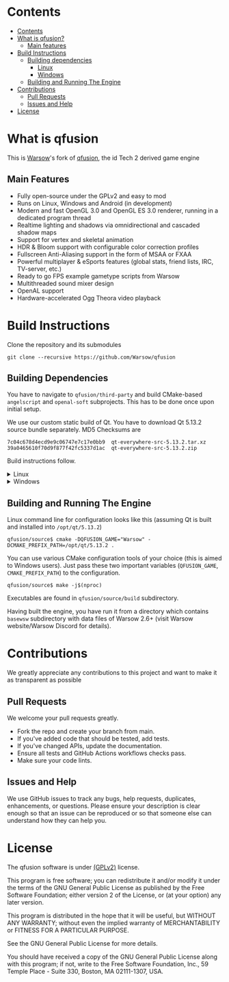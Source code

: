 
# Contents

- [Contents](#contents)
- [What is qfusion?](#what-is-qfusion)
  - [Main features](#main-features)
- [Build Instructions](#build-instructions)
  - [Building dependencies](#building-dependencies)
    - [Linux](#linux)
    - [Windows](#windows)
  - [Building and Running The Engine](#building-and-running-the-engine)
- [Contributions](#contributions)
  - [Pull Requests](#pull-requests)
  - [Issues and Help](#issues-and-help)
- [License](#license)


# What is qfusion

This is <a href="https://www.warsow.net/">Warsow</a>'s fork
of <a href="http://qfusion.github.io/qfusion/">qfusion</a>, the id Tech 2 derived game engine

## Main Features

- Fully open-source under the GPLv2 and easy to mod
- Runs on Linux, Windows and Android (in development)
- Modern and fast OpenGL 3.0 and OpenGL ES 3.0 renderer, running in a dedicated program thread
- Realtime lighting and shadows via omnidirectional and cascaded shadow maps
- Support for vertex and skeletal animation
- HDR & Bloom support with configurable color correction profiles
- Fullscreen Anti-Aliasing support in the form of MSAA or FXAA
- Powerful multiplayer & eSports features (global stats, friend lists, IRC, TV-server, etc.)
- Ready to go FPS example gametype scripts from Warsow
- Multithreaded sound mixer design
- OpenAL support
- Hardware-accelerated Ogg Theora video playback

# Build Instructions

Clone the repository and its submodules

```
git clone --recursive https://github.com/Warsow/qfusion
```

## Building Dependencies

You have to navigate to `qfusion/third-party` and build CMake-based `angelscript` and `openal-soft` subprojects.
This has to be done once upon initial setup.

We use our custom static build of Qt. You have to download Qt 5.13.2 source bundle separately. MD5 Checksums are

```
7c04c678d4ecd9e9c06747e7c17e0bb9  qt-everywhere-src-5.13.2.tar.xz
39a0465610f70d9f877f42fc5337d1ac  qt-everywhere-src-5.13.2.zip
```

Build instructions follow.

<details>
<summary>Linux</summary>
Assuming that you unpack and build stuff in `/opt/qt/` (which is assumed to be modifiable for your user),
navigate to `/opt/qt/qt-everywhere-src-5.13.2/qtbase/src/platformsupport` and modify `platformsupport.pro`
using this patch

```
-qtConfig(evdev)|qtConfig(tslib)|qtConfig(libinput)|qtConfig(integrityhid) {
+qtConfig(evdev)|qtConfig(tslib)|qtConfig(libinput)|qtConfig(integrityhid)|qtConfig(xkbcommon) {
```

(https://gitweb.gentoo.org/proj/qt.git/commit/?id=1c7312e8264050c2c4e4c4feb7522339e66f3743)

Configure Qt using these feature flags

```
/opt/qt/qt-everywhere-src-5.13.2$ ./configure \
-prefix /opt/qt/5.13.2 -static -release -opensource -confirm-license -opengl desktop \
-no-gif -no-ico -no-libjpeg -no-tiff -no-webp -no-sql-sqlite -no-sql-odbc -no-system-proxies \
-no-icu -no-dbus -no-evdev -no-egl -no-eglfs -no-linuxfb -no-iconv -no-alsa -no-pulseaudio \
-nomake tools -nomake examples -nomake tests -skip wayland -skip qtconnectivity -skip qtscript \
-skip qtdoc -skip qtdocgallery -skip qtactiveqt -skip qtcharts -skip qt3d -skip qtdatavis3d \
-skip qtgamepad -skip qtlocation -skip qtlottie -skip qtandroidextras -skip qtwinextras \
-skip qtx11extras -skip qtmacextras -skip qtnetworkauth -skip qtserialport -skip qtserialbus \
-skip qtpurchasing -skip qttranslations -skip qtremoteobjects -skip qtsensors -skip qtspeech \
-skip qtvirtualkeyboard -skip qtwayland \
-skip qtwebchannel -skip qtwebglplugin -skip qtwebengine -skip qtwebview -skip qtxmlpatterns \
-no-feature-testlib -no-feature-testlib_selfcover -no-feature-sql -no-feature-sqlmodel -no-feature-sessionmanager \
-no-feature-quick-designer -no-feature-quick-canvas -no-feature-qml-debug -no-feature-qml-profiler \
-no-feature-qml-preview -no-feature-qml-worker-script -no-feature-quick-particles \
-no-feature-quickcontrols2-fusion -no-feature-quickcontrols2-imagine -no-feature-quickcontrols2-universal \
-no-feature-codecs -no-feature-big_codecs -no-feature-pdf -no-feature-cssparser -no-feature-textodfwriter \
-no-feature-vulkan \
-qt-freetype -qt-harfbuzz -qt-xcb -qt-pcre -no-avx512 -silent --recheck-all
```

If it fails at "building qmake" stage, you have to modify respective sources/headers,
so they include `<limits>` for modern toolchains.

```
/opt/qt/qt-everywhere-src-5.13.2$ gmake -j$(nproc)
/opt/qt/qt-everywhere-src-5.13.2$ gmake install
```
</details>

<details>

<summary>Windows</summary>
Configure Qt using these feature flags (TODO: Strip more features following the Linux build)

```
configure -static -release -opensource -confirm-license -opengl desktop ^
-no-gif -no-ico -no-libjpeg -no-tiff -no-sql-sqlite -no-sql-odbc -no-qml-debug -no-system-proxies ^
-nomake tools -nomake examples -nomake tests -skip qtconnectivity -skip qtscript -skip qtdoc -skip qtactiveqt ^
-skip qtcharts -skip qt3d -skip qtdatavis3d -skip qtgamepad -skip qtlocation -skip qtlottie -skip qtandroidextras ^
-skip qtwinextras -skip qtx11extras -skip qtmacextras -skip qtnetworkauth -skip qtserialport -skip qtserialbus ^
-skip qtpurchasing -skip qttranslations -skip qtremoteobjects -skip qtsensors -skip qtspeech -skip qtvirtualkeyboard ^
-skip qtwayland -skip qtwebchannel -skip qtwebengine -skip qtwebview -skip qtxmlpatterns ^
-no-feature-testlib -no-feature-testlib_selfcover -no-feature-sql -no-feature-sqlmodel -no-feature-sessionmanager ^
-no-feature-quick-designer -no-feature-quick-canvas -no-feature-qml-profiler -no-feature-qml-preview ^
-no-feature-codecs -no-feature-big_codecs -no-feature-pdf -no-feature-cssparser -no-feature-textodfwriter -silent
```

Visit https://doc.qt.io/qt-5/windows-building.html for more information
</details>

## Building and Running The Engine

Linux command line for configuration looks like this (assuming Qt is built and installed into `/opt/qt/5.13.2`)

```
qfusion/source$ cmake -DQFUSION_GAME="Warsow" -DCMAKE_PREFIX_PATH=/opt/qt/5.13.2 .
```

You can use various CMake configuration tools of your choice (this is aimed to Windows users).
Just pass these two important variables (`QFUSION_GAME`, `CMAKE_PREFIX_PATH`) to the configuration.

```
qfusion/source$ make -j$(nproc)
```

Executables are found in `qfusion/source/build` subdirectory.

Having built the engine, you have run it from a directory which contains `basewsw` subdirectory with data files
of Warsow 2.6+ (visit Warsow website/Warsow Discord for details).


# Contributions

We greatly appreciate any contributions to this project and want to make it as transparent as possible

## Pull Requests
We welcome your pull requests greatly.

- Fork the repo and create your branch from main.
- If you've added code that should be tested, add tests.
- If you've changed APIs, update the documentation.
- Ensure all tests and GitHub Actions workflows checks pass.
- Make sure your code lints.

## Issues and Help
We use GitHub issues to track any bugs, help requests, duplicates, enhancements, or questions. Please ensure your description is clear enough so that an issue can be reproduced or so that someone else can understand how they can help you.

# License

The qfusion software is under <a href="https://www.gnu.org/licenses/old-licenses/gpl-2.0.en.html">(GPLv2)</a> license.

This program is free software; you can redistribute it and/or
modify it under the terms of the GNU General Public License
as published by the Free Software Foundation; either version 2
of the License, or (at your option) any later version.

This program is distributed in the hope that it will be useful,
but WITHOUT ANY WARRANTY; without even the implied warranty of
MERCHANTABILITY or FITNESS FOR A PARTICULAR PURPOSE.

See the GNU General Public License for more details.

You should have received a copy of the GNU General Public License
along with this program; if not, write to the Free Software
Foundation, Inc., 59 Temple Place - Suite 330, Boston, MA  02111-1307, USA.
